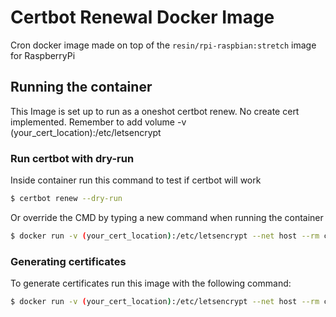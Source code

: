 # Certbot Renewal Docker Image

Cron docker image made on top of the `resin/rpi-raspbian:stretch` image for RaspberryPi

## Running the container

This Image is set up to run as a oneshot certbot renew. No create cert implemented.
Remember to add volume -v (your_cert_location):/etc/letsencrypt

### Run certbot with dry-run

Inside container run this command to test if certbot will work

```sh
$ certbot renew --dry-run
```

Or override the CMD by typing a new command when running the container 

```sh
$ docker run -v (your_cert_location):/etc/letsencrypt --net host --rm certbot-renew-rpi:latest certbot renew --dry-run
```

### Generating certificates

To generate certificates run this image with the following command:

```sh
$ docker run -v (your_cert_location):/etc/letsencrypt --net host --rm certbot-renew-certbot:latest certbot certonly --standalone --preferred-challenges http-01 --email your@email.address -d example.com
```

